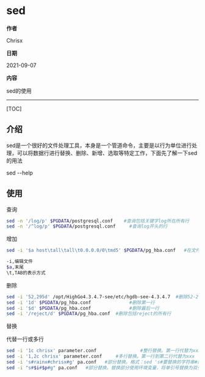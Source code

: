 # sed

**作者**

Chrisx

**日期**

2021-09-07

**内容**

sed的使用

----

[TOC]

## 介绍

sed是一个很好的文件处理工具，本身是一个管道命令，主要是以行为单位进行处理，可以将数据行进行替换、删除、新增、选取等特定工作，下面先了解一下sed的用法

sed --help

## 使用

查询

```sh
sed -n '/log/p' $PGDATA/postgresql.conf    #查询包括关键字log所在所有行
sed -n '/^log/p' $PGDATA/postgresql.conf     #查询log开头的行

```

增加

```sh
sed -i '$a host\tall\tall\t0.0.0.0/0\tmd5' $PGDATA/pg_hba.conf   #在文件末尾增加一行

-i,编辑文件
$a,末尾
\t,TAB的表示方式


```

删除

```sh
sed -i '52,295d' /opt/HighGo4.3.4.7-see/etc/hgdb-see-4.3.4.7  #删除52-295行
sed -i '1d' $PGDATA/pg_hba.conf              #删除第一行 
sed -i '$d' $PGDATA/pg_hba.conf              #删除最后一行
sed -i '/reject/d' $PGDATA/pg_hba.conf  #删除包括reject的所有行
```

替换

代替一行或多行

```sh
sed -i '1c chrisx' parameter.conf                #整行替换。第一行代替为xxx
sed -i '1,2c chrisx' parameter.conf     #多行替换。第一行到第二行代替为xxx
sed -i 's#rainx#chrisx#g' pa.conf   #部分替换。格式：sed 's#要替换的字符串#新的字符串#g'（要替换的字符串可以用正则表达式）
sed -i "s#$i#$p#g" pa.conf   #部分替换。替换部分使用环境变量，将单引号替换为双引号

```
